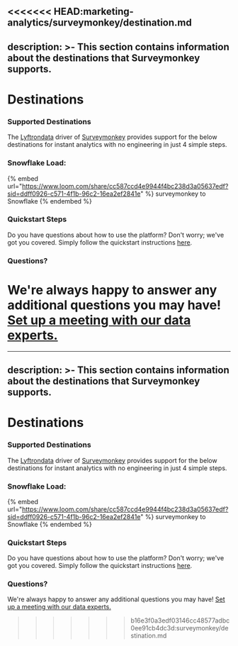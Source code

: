 <<<<<<< HEAD:marketing-analytics/surveymonkey/destination.md
---
description: >-
    This section contains information about the destinations that Surveymonkey
    supports.
---

# Destinations

### Supported Destinations

The [Lyftrondata](https://www.lyftrondata.com/) driver of [Surveymonkey](https://www.lyftrondata.com/integration/marketing-analytics/survey-monkey/) provides support for the below destinations for instant analytics with no engineering in just 4 simple steps.

### Snowflake Load:

{% embed url="https://www.loom.com/share/cc587ccd4e9944f4bc238d3a05637edf?sid=ddff0926-c571-4f1b-96c2-16ea2ef2841e" %}
surveymonkey to Snowflake
{% endembed %}

### Quickstart Steps

Do you have questions about how to use the platform? Don't worry; we've got you covered. Simply follow the quickstart instructions [here](../../../quickstart-steps.md).

### Questions? <a href="#questions" id="questions"></a>

We're always happy to answer any additional questions you may have! [Set up a meeting with our data experts.](https://www.lyftrondata.com/book-a-meeting/)
=======
---
description: >-
    This section contains information about the destinations that Surveymonkey
    supports.
---

# Destinations

### Supported Destinations

The [Lyftrondata](https://www.lyftrondata.com/) driver of [Surveymonkey](https://www.lyftrondata.com/integration/marketing-analytics/survey-monkey/) provides support for the below destinations for instant analytics with no engineering in just 4 simple steps.

### Snowflake Load:

{% embed url="https://www.loom.com/share/cc587ccd4e9944f4bc238d3a05637edf?sid=ddff0926-c571-4f1b-96c2-16ea2ef2841e" %}
surveymonkey to Snowflake
{% endembed %}

### Quickstart Steps

Do you have questions about how to use the platform? Don't worry; we've got you covered. Simply follow the quickstart instructions [here](../../../quickstart-steps.md).

### Questions? <a href="#questions" id="questions"></a>

We're always happy to answer any additional questions you may have! [Set up a meeting with our data experts.](https://www.lyftrondata.com/book-a-meeting/)
>>>>>>> b16e3f0a3edf03146cc48577adbc0ee91cb4dc3d:surveymonkey/destination.md
